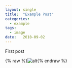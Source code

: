 ```yaml
---
layout: single
title:  "Example Post"
categories:
  - example
tags:
  - image
date:   2018-09-02
---
```


First post

{% raw %}![alt](/assets/images/city1.jpg){% endraw %}
